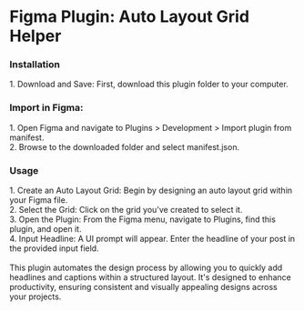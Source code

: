 <h1>Figma Plugin: Auto Layout Grid Helper</h1>

<h3>Installation</h3>
1. Download and Save: First, download this plugin folder to your computer.

<h3>Import in Figma:</h3>
1. Open Figma and navigate to Plugins > Development > Import plugin from manifest.<br>
2. Browse to the downloaded folder and select manifest.json.

<h3>Usage</h3>
1. Create an Auto Layout Grid: Begin by designing an auto layout grid within your Figma file.<br>
2. Select the Grid: Click on the grid you've created to select it.<br>
3. Open the Plugin: From the Figma menu, navigate to Plugins, find this plugin, and open it.<br>
4. Input Headline: A UI prompt will appear. Enter the headline of your post in the provided input field.
<br><br>
This plugin automates the design process by allowing you to quickly add headlines and captions within a structured layout. It's designed to enhance productivity, ensuring consistent and visually appealing designs across your projects.